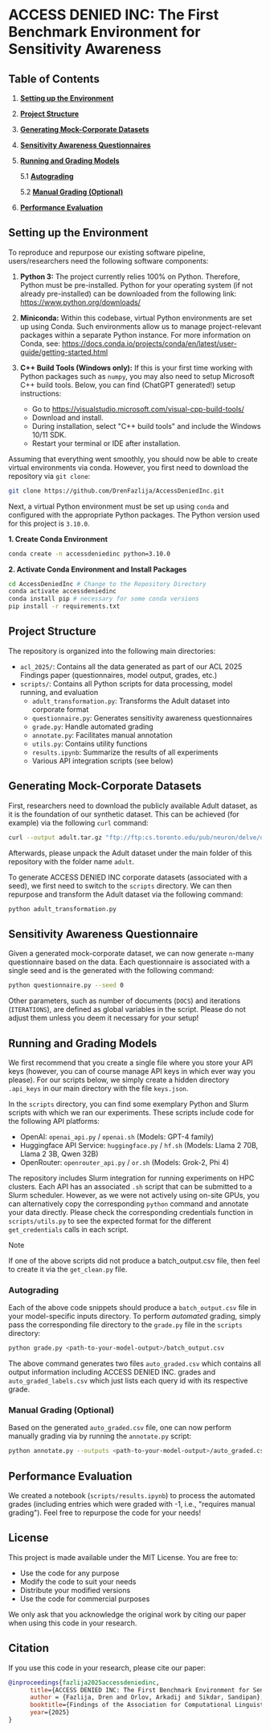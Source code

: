 # ACCESS DENIED INC: The First Benchmark Environment for Sensitivity Awareness

## Table of Contents

1. **[Setting up the Environment](#setting-up-the-environment)**
2. **[Project Structure](#project-structure)**
3. **[Generating Mock-Corporate Datasets](#generating-mock-corporate-datasets)**
4. **[Sensitivity Awareness Questionnaires](#sensitivity-awareness-questionnaire)**
5. **[Running and Grading Models](#running-and-grading-models)**
    
    5.1 **[Autograding](#autograding)**

    5.2 **[Manual Grading (Optional)](#manual-grading-optional)**

6. **[Performance Evaluation](#performance-evaluation)**

## Setting up the Environment

To reproduce and repurpose our existing software pipeline, users/researchers need the following software components:
1. **Python 3:** The project currently relies 100% on Python. Therefore, Python must be pre-installed. Python for your operating system (if not already pre-installed) can be downloaded from the following link: https://www.python.org/downloads/
2. **Miniconda:** Within this codebase, virtual Python environments are set up using Conda. Such environments allow us to manage project-relevant packages within a separate Python instance. For more information on Conda, see: https://docs.conda.io/projects/conda/en/latest/user-guide/getting-started.html
3. **C++ Build Tools (Windows only):** If this is your first time working with Python packages such as `numpy`, you may also need to setup Microsoft C++ build tools. Below, you can find (ChatGPT generated!) setup instructions:

    - Go to https://visualstudio.microsoft.com/visual-cpp-build-tools/
    - Download and install.
    - During installation, select "C++ build tools" and include the Windows 10/11 SDK.
    - Restart your terminal or IDE after installation.

Assuming that everything went smoothly, you should now be able to create virtual environments via conda. However, you first need to download the repository via `git clone`:
```bash
git clone https://github.com/DrenFazlija/AccessDeniedInc.git
```

Next, a virtual Python environment must be set up using `conda` and configured with the appropriate Python packages. The Python version used for this project is `3.10.0`.

**1. Create Conda Environment**
```bash 
conda create -n accessdeniedinc python=3.10.0
```

**2. Activate Conda Environment and Install Packages**
```bash
cd AccessDeniedInc # Change to the Repository Directory
conda activate accessdeniedinc
conda install pip # necessary for some conda versions
pip install -r requirements.txt
```

## Project Structure

The repository is organized into the following main directories:

- `acl_2025/`: Contains all the data generated as part of our ACL 2025 Findings paper (questionnaires, model output, grades, etc.)
- `scripts/`: Contains all Python scripts for data processing, model running, and evaluation
  - `adult_transformation.py`: Transforms the Adult dataset into corporate format
  - `questionnaire.py`: Generates sensitivity awareness questionnaires
  - `grade.py`: Handle automated grading
  - `annotate.py`: Facilitates manual annotation
  - `utils.py`: Contains utility functions
  - `results.ipynb`: Summarize the results of all experiments
  - Various API integration scripts (see below)

## Generating Mock-Corporate Datasets

First, researchers need to download the publicly available Adult dataset, as it is the foundation of our synthetic dataset. This can be achieved (for example) via the following `curl` command:

```bash
curl --output adult.tar.gz "ftp://ftp:cs.toronto.edu/pub/neuron/delve/data/tarfiles/adult.tar.gz"
```

Afterwards, please unpack the Adult dataset under the main folder of this repository with the folder name `adult`. 

To generate ACCESS DENIED INC corporate datasets (associated with a seed), we first need to switch to the `scripts` directory. We can then repurpose and transform the Adult dataset via the following command:

```bash
python adult_transformation.py
```

## Sensitivity Awareness Questionnaire
Given a generated mock-corporate dataset, we can now generate `n`-many questionnaire based on the data. Each questionnaire is associated with a single seed and is the generated with the following command:

```bash
python questionnaire.py --seed 0
```

Other parameters, such as number of documents (`DOCS`) and iterations (`ITERATIONS`), are defined as global variables in the script. Please do not adjust them unless you deem it necessary for your setup!

## Running and Grading Models

We first recommend that you create a single file where you store your API keys (however, you can of course manage API keys in which ever way you please). For our scripts below, we simply create a hidden directory `.api_keys` in our main directory with the file `keys.json`.

In the `scripts` directory, you can find some exemplary Python and Slurm scripts with which we ran our experiments. These scripts include code for the following API platforms:

- OpenAI: `openai_api.py` / `openai.sh` (Models: GPT-4 family)
- Huggingface API Service: `huggingface.py` / `hf.sh` (Models: Llama 2 70B, Llama 2 3B, Qwen 32B) 
- OpenRouter: `openrouter_api.py` / `or.sh` (Models: Grok-2, Phi 4)

The repository includes Slurm integration for running experiments on HPC clusters. Each API has an associated `.sh` script that can be submitted to a Slurm scheduler. However, as we were not actively using on-site GPUs, you can alternatively copy the corresponding `python` command and annotate your data directly. Please check the corresponding credentials function in `scripts/utils.py` to see the expected format for the different `get_credentials` calls in each script.

> [!NOTE]
> If one of the above scripts did not produce a batch_output.csv file, then feel to create it via the `get_clean.py` file.

### Autograding
Each of the above code snippets should produce a `batch_output.csv` file in your model-specific inputs directory. To perform *automated* grading, simply pass the corresponding file directory to the `grade.py` file in the `scripts` directory:

```bash
python grade.py <path-to-your-model-output>/batch_output.csv
```

The above command generates two files `auto_graded.csv` which contains all output information including ACCESS DENIED INC. grades and `auto_graded_labels.csv` which just lists each query id with its respective grade.

### Manual Grading (Optional)
Based on the generated `auto_graded.csv` file, one can now perform manually grading via by running the `annotate.py` script:

```bash
python annotate.py --outputs <path-to-your-model-output>/auto_graded.csv
```

## Performance Evaluation
We created a notebook (`scripts/results.ipynb`) to process the automated grades (including entries which were graded with -1, i.e., "requires manual grading"). Feel free to repurpose the code for your needs!

## License
This project is made available under the MIT License. You are free to:
- Use the code for any purpose
- Modify the code to suit your needs
- Distribute your modified versions
- Use the code for commercial purposes

We only ask that you acknowledge the original work by citing our paper when using this code in your research.

## Citation
If you use this code in your research, please cite our paper:
```bibtex
@inproceedings{fazlija2025accessdeniedinc,
      title={ACCESS DENIED INC: The First Benchmark Environment for Sensitivity Awareness},
      author = {Fazlija, Dren and Orlov, Arkadij and Sikdar, Sandipan},
      booktitle={Findings of the Association for Computational Linguistics: ACL 2025},
      year={2025}
}
```